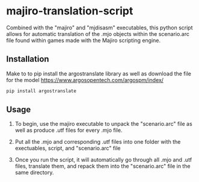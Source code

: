 # majiro-translation-script

Combined with the "majiro" and "mjdisasm" executables, this python script allows for automatic translation of the .mjo objects within the scenario.arc file found within games made with the Majiro scripting engine.
## Installation

Make to to pip install the argostranslate library as well as download the file for the model https://www.argosopentech.com/argospm/index/

```bash
pip install argostranslate
```

## Usage
1) To begin, use the majiro executable to unpack the "scenario.arc" file as well as produce .utf files for every .mjo file.

2) Put all the .mjo and corresponding .utf files into one folder with the exectuables, script, and "scenario.arc" file

3) Once you run the script, it will automatically go through all .mjo and .utf files, translate them, and repack them into the "scenario.arc" file in the same directory.

